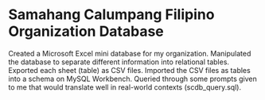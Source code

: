 # Samahang Calumpang Filipino Organization Database
Created a Microsoft Excel mini database for my organization.
Manipulated the database to separate different information into relational tables.
Exported each sheet (table) as CSV files.
Imported the CSV files as tables into a schema on MySQL Workbench.
Queried through some prompts given to me that would translate well in real-world contexts (scdb_query.sql).
